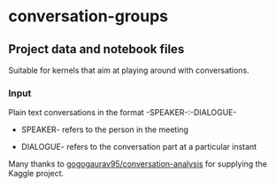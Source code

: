 # conversation-groups

## Project data and notebook files

Suitable for kernels that aim at playing around with conversations.

### Input

Plain text conversations in the format -SPEAKER-:-DIALOGUE-

- SPEAKER- refers to the person in the meeting

- DIALOGUE- refers to the conversation part at a particular instant

Many thanks to [gogogaurav95/conversation-analysis](https://www.kaggle.com/code/gogogaurav95/conversation-analysis) for supplying the Kaggle project.